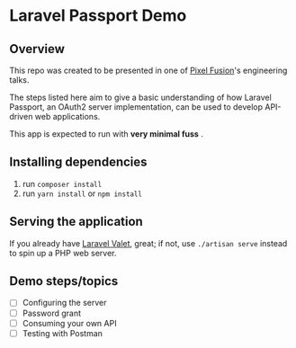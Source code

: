 # Laravel Passport Demo

## Overview

This repo was created to be presented in one of [Pixel Fusion](https://pixelfusion.co.nz)'s engineering talks.

The steps listed here aim to give a basic understanding of how Laravel Passport, an OAuth2 server implementation, can be used to develop API-driven web applications.

This app is expected to run with **very minimal fuss** .

## Installing dependencies

1. run `composer install`
1. run `yarn install` or `npm install`

## Serving the application

If you already have [Laravel Valet](https://laravel.com/docs/5.4/valet), great; if not, use `./artisan serve` instead to spin up a PHP web server.

## Demo steps/topics

- [ ] Configuring the server
- [ ] Password grant
- [ ] Consuming your own API
- [ ] Testing with Postman